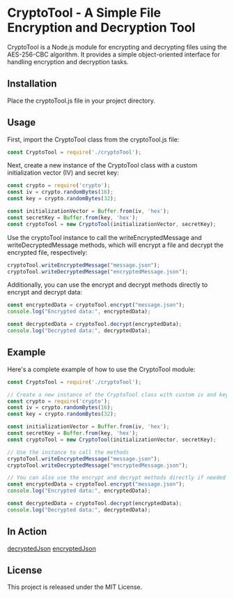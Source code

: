 # CryptoTool - A Simple File Encryption and Decryption Tool

CryptoTool is a Node.js module for encrypting and decrypting files using the AES-256-CBC algorithm. It provides a simple object-oriented interface for handling encryption and decryption tasks.

## Installation

Place the cryptoTool.js file in your project directory.

## Usage

First, import the CryptoTool class from the cryptoTool.js file:

```javascript
const CryptoTool = require('./cryptoTool');
```

Next, create a new instance of the CryptoTool class with a custom initialization vector (IV) and secret key:

```javascript
const crypto = require('crypto');
const iv = crypto.randomBytes(16);
const key = crypto.randomBytes(32);

const initializationVector = Buffer.from(iv, 'hex');
const secretKey = Buffer.from(key, 'hex');
const cryptoTool = new CryptoTool(initializationVector, secretKey);
```

Use the cryptoTool instance to call the writeEncryptedMessage and writeDecryptedMessage methods, which will encrypt a file and decrypt the encrypted file, respectively:

```javascript
cryptoTool.writeEncryptedMessage("message.json");
cryptoTool.writeDecryptedMessage("encryptedMessage.json");
```

Additionally, you can use the encrypt and decrypt methods directly to encrypt and decrypt data:

```javascript
const encryptedData = cryptoTool.encrypt("message.json");
console.log("Encrypted data:", encryptedData);

const decryptedData = cryptoTool.decrypt(encryptedData);
console.log("Decrypted data:", decryptedData);
```

## Example

Here's a complete example of how to use the CryptoTool module:

```javascript
const CryptoTool = require('./cryptoTool');

// Create a new instance of the CryptoTool class with custom iv and key
const crypto = require('crypto');
const iv = crypto.randomBytes(16);
const key = crypto.randomBytes(32);

const initializationVector = Buffer.from(iv, 'hex');
const secretKey = Buffer.from(key, 'hex');
const cryptoTool = new CryptoTool(initializationVector, secretKey);

// Use the instance to call the methods
cryptoTool.writeEncryptedMessage("message.json");
cryptoTool.writeDecryptedMessage("encryptedMessage.json");

// You can also use the encrypt and decrypt methods directly if needed
const encryptedData = cryptoTool.encrypt("message.json");
console.log("Encrypted data:", encryptedData);

const decryptedData = cryptoTool.decrypt(encryptedData);
console.log("Decrypted data:", decryptedData);
```

## In Action

[decryptedJson]()
[encryptedJson]()


## License

This project is released under the MIT License.
